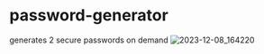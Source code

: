 # password-generator
generates 2 secure passwords on demand
![2023-12-08_164220](https://github.com/lKryml/password-generator/assets/103531991/d8c9dcb1-df9b-4562-b712-9d383ba622e7)
